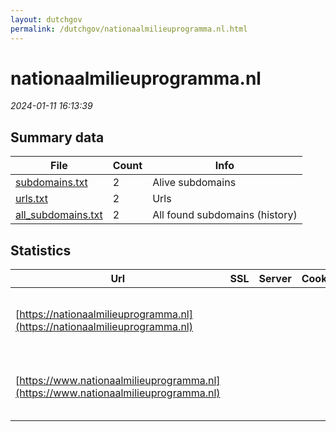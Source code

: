 ```yaml
---
layout: dutchgov
permalink: /dutchgov/nationaalmilieuprogramma.nl.html
---
```



# nationaalmilieuprogramma.nl
*2024-01-11 16:13:39*
## Summary data


| File       | Count | Info |
|------------|-------|------|
|[subdomains.txt](/data/nationaalmilieuprogramma.nl/subdomains.txt)|2|Alive subdomains|
|[urls.txt](/data/nationaalmilieuprogramma.nl/urls.txt)|2|Urls|
|[all_subdomains.txt](/data/nationaalmilieuprogramma.nl/all_subdomains.txt)|2|All found subdomains (history)|


## Statistics


| Url | SSL | Server | Cookie | HSTS | CSP | XFO | XXP | RP | Tech |Title |
|------------|-------|------|------|------|------|------|------|------|------|------|
|[https://nationaalmilieuprogramma.nl](https://nationaalmilieuprogramma.nl)| || |:white_check_mark: | | :white_check_mark: | :white_check_mark: | :white_check_mark: |HSTS Microsoft ASP.NET SDL Tridion|Object moved|
|[https://www.nationaalmilieuprogramma.nl](https://www.nationaalmilieuprogramma.nl)| || |:white_check_mark: | | :white_check_mark: | :white_check_mark: | :white_check_mark: |HSTS Microsoft ASP.NET SDL Tridion|Object moved|